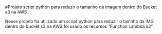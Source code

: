 #Projeto script python para reduzir o tamanho da imagem dentro do Bucket s3 na AWS .

Nesse projeto foi utilizado um script python para reduzir o tamnho da IMG dentro do bucket s3 na AWS foi usado os recursos "Function Lambda,s3".